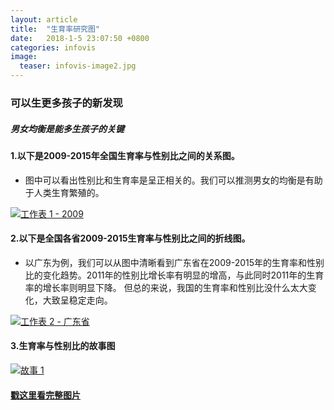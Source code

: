 ```yaml
---
layout: article
title:  "生育率研究图"
date:   2018-1-5 23:07:50 +0800
categories: infovis
image:
  teaser: infovis-image2.jpg
---
```

### 可以生更多孩子的新发现

##### 男女均衡是能多生孩子的关键


#### 1.以下是2009-2015年全国生育率与性别比之间的关系图。

- 图中可以看出性别比和生育率是呈正相关的。我们可以推测男女的均衡是有助于人类生育繁殖的。

<div class='tableauPlaceholder' id='viz1515240258744' style='position: relative'>
        <noscript><a href='#'><img alt='工作表 1 - 2009 ' 
        src='https:&#47;&#47;public.tableau.com&#47;static&#47;images&#47;HJ&#47;HJZN8XGTG&#47;1_rss.png' style='border: none' /></a>
        </noscript>
        <object class='tableauViz'  style='display:none;'><param name='host_url' value='https%3A%2F%2Fpublic.tableau.com%2F' /> <param name='embed_code_version' value='3' /> <param name='path' value='shared&#47;HJZN8XGTG' /> <param name='toolbar' value='yes' /><param name='static_image' value='https:&#47;&#47;public.tableau.com&#47;static&#47;images&#47;HJ&#47;HJZN8XGTG&#47;1.png' /> <param name='animate_transition' value='yes' /><param name='display_static_image' value='yes' /><param name='display_spinner' value='yes' /><param name='display_overlay' value='yes' /><param name='display_count' value='yes' />
        </object>
</div>                
<script type='text/javascript'>                    var divElement = document.getElementById('viz1515240258744');                    var vizElement = divElement.getElementsByTagName('object')[0];                    vizElement.style.width='100%';vizElement.style.height=(divElement.offsetWidth*0.75)+'px';                    var scriptElement = document.createElement('script');                    scriptElement.src = 'https://public.tableau.com/javascripts/api/viz_v1.js';                    vizElement.parentNode.insertBefore(scriptElement, vizElement);                
</script>



#### 2.以下是全国各省2009-2015生育率与性别比之间的折线图。

- 以广东为例，我们可以从图中清晰看到广东省在2009-2015年的生育率和性别比的变化趋势。2011年的性别比增长率有明显的增高，与此同时2011年的生育率的增长率则明显下降。
但总的来说，我国的生育率和性别比没什么太大变化，大致呈稳定走向。

<div class='tableauPlaceholder' id='viz1515241756298' style='position: relative'>
         <noscript><a href='#'><img alt='工作表 2 - 广东省 ' 
         src='https:&#47;&#47;public.tableau.com&#47;static&#47;images&#47;_1&#47;_18164&#47;2&#47;1_rss.png' style='border: none' /></a>
         </noscript>
         <object class='tableauViz'  style='display:none;'><param name='host_url' value='https%3A%2F%2Fpublic.tableau.com%2F' /> <param name='embed_code_version' value='3' /> <param name='site_root' value='' /><param name='name' value='_18164&#47;2' /><param name='tabs' value='no' /><param name='toolbar' value='yes' /><param name='static_image' value='https:&#47;&#47;public.tableau.com&#47;static&#47;images&#47;_1&#47;_18164&#47;2&#47;1.png' /> <param name='animate_transition' value='yes' /><param name='display_static_image' value='yes' /><param name='display_spinner' value='yes' /><param name='display_overlay' value='yes' /><param name='display_count' value='yes' />
         </object>
</div>                
<script type='text/javascript'>                    var divElement = document.getElementById('viz1515241756298');                    var vizElement = divElement.getElementsByTagName('object')[0];                    vizElement.style.width='100%';vizElement.style.height=(divElement.offsetWidth*0.75)+'px';                    var scriptElement = document.createElement('script');                    scriptElement.src = 'https://public.tableau.com/javascripts/api/viz_v1.js';                    vizElement.parentNode.insertBefore(scriptElement, vizElement);                
</script>



#### 3.生育率与性别比的故事图

<div class='tableauPlaceholder' id='viz1515242068167' style='position: relative'>
         <noscript><a href='#'><img alt='故事 1 ' 
         src='https:&#47;&#47;public.tableau.com&#47;static&#47;images&#47;_1&#47;_18164&#47;1_2&#47;1_rss.png' style='border: none' /></a>
         </noscript>
         <object class='tableauViz'  style='display:none;'><param name='host_url' value='https%3A%2F%2Fpublic.tableau.com%2F' /> <param name='embed_code_version' value='3' /> <param name='site_root' value='' /><param name='name' value='_18164&#47;1_2' /><param name='tabs' value='no' /><param name='toolbar' value='yes' /><param name='static_image' value='https:&#47;&#47;public.tableau.com&#47;static&#47;images&#47;_1&#47;_18164&#47;1_2&#47;1.png' /> <param name='animate_transition' value='yes' /><param name='display_static_image' value='yes' /><param name='display_spinner' value='yes' /><param name='display_overlay' value='yes' /><param name='display_count' value='yes' />
         </object>
</div>                
<script type='text/javascript'>                    var divElement = document.getElementById('viz1515242068167');                    var vizElement = divElement.getElementsByTagName('object')[0];                    vizElement.style.width='1016px';vizElement.style.height='991px';                    var scriptElement = document.createElement('script');                    scriptElement.src = 'https://public.tableau.com/javascripts/api/viz_v1.js';                    vizElement.parentNode.insertBefore(scriptElement, vizElement);                
</script>




#### [戳这里看完整图片](https://public.tableau.com/profile/shuyiho#!/vizhome/_18164/1_2)
